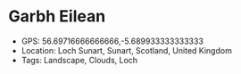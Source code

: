 # Garbh Eilean

- GPS: 56.69716666666666,-5.689933333333333
- Location: Loch Sunart, Sunart, Scotland, United Kingdom
- Tags: Landscape, Clouds, Loch
